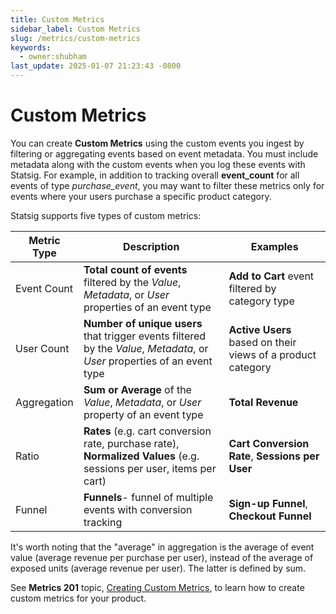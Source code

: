 ```yaml
---
title: Custom Metrics
sidebar_label: Custom Metrics
slug: /metrics/custom-metrics
keywords:
  - owner:shubham
last_update: 2025-01-07 21:23:43 -0800
---
```


# Custom Metrics

You can create **Custom Metrics** using the custom events you ingest by filtering or aggregating events based on event metadata. You must include metadata along with the custom events when you log these events with Statsig.
For example, in addition to tracking overall **event_count** for all events of type _purchase_event_, you may want to filter these metrics only for events where your users purchase a specific product category.

Statsig supports five types of custom metrics:

| Metric Type | Description                                                                                                                | Examples                                                    |
| ----------- | --------------------------------------------------------------------------------------------------------------------       | ----------------------------------------------------------- |
| Event Count | **Total count of events** filtered by the _Value_, _Metadata_, or _User_ properties of an event type                       | **Add to Cart** event filtered by category type             |
| User Count  | **Number of unique users** that trigger events filtered by the _Value_, _Metadata_, or _User_ properties of an event type  | **Active Users** based on their views of a product category |
| Aggregation | **Sum or Average** of the _Value_, _Metadata_, or _User_ property of an event type                                         | **Total Revenue**                                    |
| Ratio       | **Rates** (e.g. cart conversion rate, purchase rate), **Normalized Values** (e.g. sessions per user, items per cart)       | **Cart Conversion Rate**, **Sessions per User**           |
| Funnel      | **Funnels**- funnel of multiple events with conversion tracking                                                            | **Sign-up Funnel**, **Checkout Funnel**                       |

It's worth noting that the "average" in aggregation is the average of event value (average revenue per purchase per user), instead of the average of exposed units (average revenue per user). The latter is defined by sum.

See **Metrics 201** topic, [Creating Custom Metrics](/metrics/create), to learn how to create custom metrics for your product.
